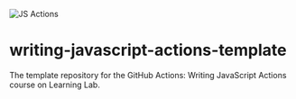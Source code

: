 ![JS Actions](https://github.com/wmews-hw/writing-javascript-actions/workflows/JS%20Actions/badge.svg)

# writing-javascript-actions-template
The template repository for the GitHub Actions: Writing JavaScript Actions course on Learning Lab.
